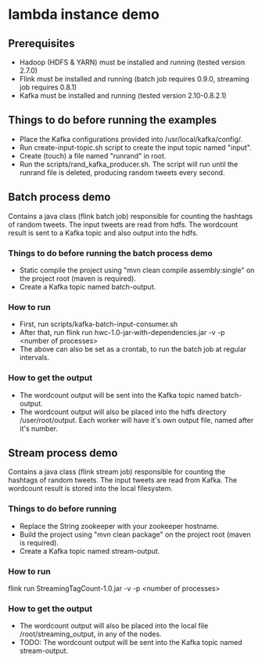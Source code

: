 # lambda instance demo



## Prerequisites

- Hadoop (HDFS & YARN) must be installed and running (tested version 2.7.0)
- Flink must be installed and running (batch job requires 0.9.0, streaming job requires 0.8.1)
- Kafka must be installed and running (tested version 2.10-0.8.2.1)

## Things to do before running the examples
- Place the Kafka configurations provided into /usr/local/kafka/config/.
- Run create-input-topic.sh script to create the input topic named "input".
- Create (touch) a file named "runrand" in root.
- Run the scripts/rand_kafka_producer.sh. The script will run until the runrand file is deleted, producing random tweets every second.




## Batch process demo

Contains a java class (flink batch job) responsible for counting the hashtags of random tweets. The input tweets are read from hdfs.  The wordcount result is sent to a Kafka topic and also output into the hdfs. 

### Things to do before running the batch process demo

- Static compile the project using "mvn clean compile assembly:single" on the project root (maven is required).
- Create a Kafka topic named batch-output.


### How to run

- First, run  scripts/kafka-batch-input-consumer.sh
- After that, run flink run hwc-1.0-jar-with-dependencies.jar -v -p &lt;number of processes&gt;
- The above can also be set as a crontab, to run the batch job at regular intervals.

### How to get the output

- The wordcount output will be sent into the Kafka topic named batch-output.
- The wordcount output will also be placed into the hdfs directory /user/root/output. Each worker will have it's own output file, named after it's number.




## Stream process demo

Contains a java class (flink stream job) responsible for counting the hashtags of random tweets. The input tweets are read from Kafka. The wordcount result is stored into the local filesystem.

### Things to do before running

- Replace the String zookeeper with your zookeeper hostname.
- Build the project using "mvn clean package" on the project root (maven is required).
- Create a Kafka topic named stream-output.
 
### How to run

flink run StreamingTagCount-1.0.jar -v -p &lt;number of processes&gt;

### How to get the output

- The wordcount output will also be placed into the local file /root/streaming_output, in any of the nodes.
- TODO: The wordcount output will be sent into the Kafka topic named stream-output.
